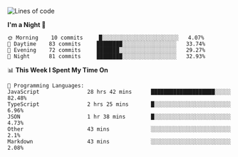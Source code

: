 <!--START_SECTION:waka-->
![Lines of code](https://img.shields.io/badge/From%20Hello%20World%20I%27ve%20Written-503543%20lines%20of%20code-blue)

**I'm a Night 🦉** 

```text
🌞 Morning    10 commits     █░░░░░░░░░░░░░░░░░░░░░░░░   4.07% 
🌆 Daytime    83 commits     ████████░░░░░░░░░░░░░░░░░   33.74% 
🌃 Evening    72 commits     ███████░░░░░░░░░░░░░░░░░░   29.27% 
🌙 Night      81 commits     ████████░░░░░░░░░░░░░░░░░   32.93%

```


📊 **This Week I Spent My Time On** 

```text
💬 Programming Languages: 
JavaScript               28 hrs 42 mins      ████████████████████░░░░░   82.48% 
TypeScript               2 hrs 25 mins       █░░░░░░░░░░░░░░░░░░░░░░░░   6.96% 
JSON                     1 hr 38 mins        █░░░░░░░░░░░░░░░░░░░░░░░░   4.73% 
Other                    43 mins             ░░░░░░░░░░░░░░░░░░░░░░░░░   2.1% 
Markdown                 43 mins             ░░░░░░░░░░░░░░░░░░░░░░░░░   2.08%

```


<!--END_SECTION:waka-->
